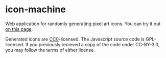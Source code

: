 # icon-machine
Web application for randomly generating pixel art icons. You can try it out [on this page][1].

Generated icons are [CC0][2]-licensed. The Javascript source code is GPL-licensed. If you previously recieved a copy of the code under CC-BY-3.0, you may follow the terms of either license.

[1]: http://www.brianmacintosh.com/iconmachine
[2]: https://creativecommons.org/publicdomain/zero/1.0/
